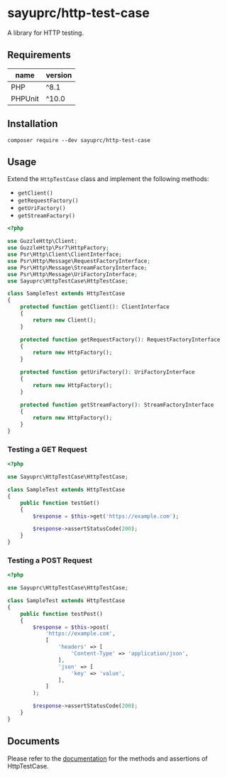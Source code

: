 # sayuprc/http-test-case

A library for HTTP testing.

## Requirements

|name|version|
|---|---|
|PHP|^8.1|
|PHPUnit|^10.0|

## Installation

```
composer require --dev sayuprc/http-test-case
```

## Usage

Extend the `HttpTestCase` class and implement the following methods:

- `getClient()`
- `getRequestFactory()`
- `getUriFactory()`
- `getStreamFactory()`

```php
<?php

use GuzzleHttp\Client;
use GuzzleHttp\Psr7\HttpFactory;
use Psr\Http\Client\ClientInterface;
use Psr\Http\Message\RequestFactoryInterface;
use Psr\Http\Message\StreamFactoryInterface;
use Psr\Http\Message\UriFactoryInterface;
use Sayuprc\HttpTestCase\HttpTestCase;

class SampleTest extends HttpTestCase
{
    protected function getClient(): ClientInterface
    {
        return new Client();
    }

    protected function getRequestFactory(): RequestFactoryInterface
    {
        return new HttpFactory();
    }

    protected function getUriFactory(): UriFactoryInterface
    {
        return new HttpFactory();
    }

    protected function getStreamFactory(): StreamFactoryInterface
    {
        return new HttpFactory();
    }
}
```

### Testing a GET Request

```php
<?php

use Sayuprc\HttpTestCase\HttpTestCase;

class SampleTest extends HttpTestCase
{
    public function testGet()
    {
        $response = $this->get('https://example.com');

        $response->assertStatusCode(200);
    }
}
```

### Testing a POST Request

```php
<?php

use Sayuprc\HttpTestCase\HttpTestCase;

class SampleTest extends HttpTestCase
{
    public function testPost()
    {
        $response = $this->post(
            'https://example.com',
            [
                'headers' => [
                    'Content-Type' => 'application/json',
                ],
                'json' => [
                    'key' => 'value',
                ],
            ]
        );

        $response->assertStatusCode(200);
    }
}
```

## Documents

Please refer to the [documentation](./docs/) for the methods and assertions of HttpTestCase.